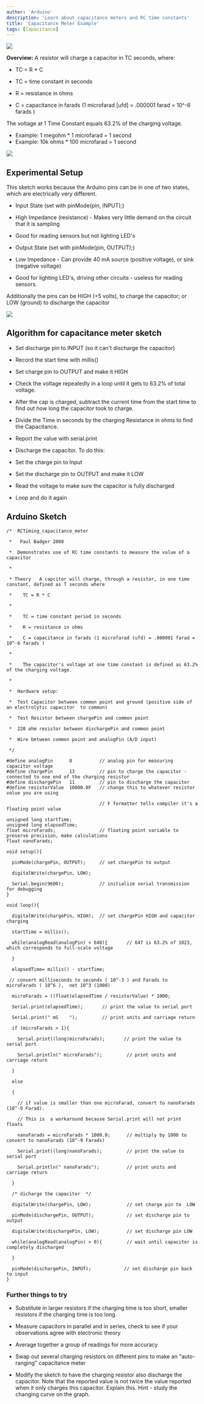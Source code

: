 ```yaml
---
author: 'Arduino'
description: 'Learn about capacitance meters and RC time constants'
title: 'Capacitance Meter Example'
tags: [Capacitance]
---
```


![](assets/RCSchem.png)

**Overview:** A resistor will charge a capacitor in TC seconds, where:

- TC = R * C

- TC = time constant in seconds

- R = resistance in ohms

- C = capacitance in farads (1 microfarad [ufd] = .000001 farad = 10^-6 farads )

The voltage at 1 Time Constant equals 63.2% of the charging voltage.

- Example: 1 megohm * 1 microfarad = 1 second
- Example: 10k ohms  * 100 microfarad = 1 second

![](assets/RCTimeConstant.gif)

## Experimental Setup

This sketch works because the Arduino pins can be in one of two states, which are electrically very different.

- Input State (set with pinMode(pin, INPUT);)

- High Impedance (resistance) - Makes very little demand on the circuit that it is sampling

- Good for reading sensors but not lighting LED's

- Output State (set with pinMode(pin, OUTPUT);)

- Low Impedance - Can provide 40 mA source (positive voltage), or sink (negative voltage)

- Good for lighting LED's, driving other circuits - useless for reading sensors.

Additionally the pins can be HIGH (+5 volts), to charge the capacitor; or LOW (ground) to discharge the capacitor

![](assets/CapacitanceMeterSchem.png)

## Algorithm for capacitance meter sketch

- Set discharge pin to INPUT (so it can't discharge the capacitor)

- Record the start time with millis()

- Set charge pin to OUTPUT and make it HIGH

- Check the voltage repeatedly in a loop until it gets to 63.2% of total voltage.

- After the cap is charged, subtract the current time from the start time to find out how long the capacitor took to charge.

- Divide the Time in seconds by the charging Resistance in ohms to find the Capacitance.

- Report the value with serial.print

- Discharge the capacitor. To do this:

- Set the charge pin to Input

- Set the discharge pin to OUTPUT and make it LOW

- Read the voltage to make sure the capacitor is fully discharged

- Loop and do it again

## Arduino Sketch

```arduino
/*  RCTiming_capacitance_meter

 *   Paul Badger 2008

 *  Demonstrates use of RC time constants to measure the value of a capacitor

 *

 * Theory   A capcitor will charge, through a resistor, in one time constant, defined as T seconds where

 *    TC = R * C

 *

 *    TC = time constant period in seconds

 *    R = resistance in ohms

 *    C = capacitance in farads (1 microfarad (ufd) = .000001 farad = 10^-6 farads )

 *

 *    The capacitor's voltage at one time constant is defined as 63.2% of the charging voltage.

 *

 *  Hardware setup:

 *  Test Capacitor between common point and ground (positive side of an electrolytic capacitor  to common)

 *  Test Resistor between chargePin and common point

 *  220 ohm resistor between dischargePin and common point

 *  Wire between common point and analogPin (A/D input)

 */

#define analogPin      0          // analog pin for measuring capacitor voltage
#define chargePin      13         // pin to charge the capacitor - connected to one end of the charging resistor
#define dischargePin   11         // pin to discharge the capacitor
#define resistorValue  10000.0F   // change this to whatever resistor value you are using

                                  // F formatter tells compiler it's a floating point value

unsigned long startTime;
unsigned long elapsedTime;
float microFarads;                // floating point variable to preserve precision, make calculations
float nanoFarads;

void setup(){

  pinMode(chargePin, OUTPUT);     // set chargePin to output

  digitalWrite(chargePin, LOW);

  Serial.begin(9600);             // initialize serial transmission for debugging
}

void loop(){

  digitalWrite(chargePin, HIGH);  // set chargePin HIGH and capacitor charging

  startTime = millis();

  while(analogRead(analogPin) < 648){       // 647 is 63.2% of 1023, which corresponds to full-scale voltage

  }

  elapsedTime= millis() - startTime;

 // convert milliseconds to seconds ( 10^-3 ) and Farads to microFarads ( 10^6 ),  net 10^3 (1000)

  microFarads = ((float)elapsedTime / resistorValue) * 1000;

  Serial.print(elapsedTime);       // print the value to serial port

  Serial.print(" mS    ");         // print units and carriage return

  if (microFarads > 1){

    Serial.print((long)microFarads);       // print the value to serial port

    Serial.println(" microFarads");         // print units and carriage return

  }

  else

  {

    // if value is smaller than one microFarad, convert to nanoFarads (10^-9 Farad).

    // This is  a workaround because Serial.print will not print floats

    nanoFarads = microFarads * 1000.0;      // multiply by 1000 to convert to nanoFarads (10^-9 Farads)

    Serial.print((long)nanoFarads);         // print the value to serial port

    Serial.println(" nanoFarads");          // print units and carriage return

  }

  /* dicharge the capacitor  */

  digitalWrite(chargePin, LOW);             // set charge pin to  LOW

  pinMode(dischargePin, OUTPUT);            // set discharge pin to output

  digitalWrite(dischargePin, LOW);          // set discharge pin LOW

  while(analogRead(analogPin) > 0){         // wait until capacitor is completely discharged

  }

  pinMode(dischargePin, INPUT);            // set discharge pin back to input
}
```

### Further things to try

- Substitute in larger resistors if the charging time is too short, smaller resistors if the charging time is too long.

- Measure capacitors in parallel and in series, check to see if your observations agree with electronic theory

- Average together a group of readings for more accuracy

- Swap out several charging resistors on different pins to make an "auto-ranging" capacitance meter

- Modify the sketch to have the charging resistor also discharge the capacitor. Note that the reported value is not twice the value reported when it only charges this capacitor. Explain this. Hint - study the changing curve on the graph.
